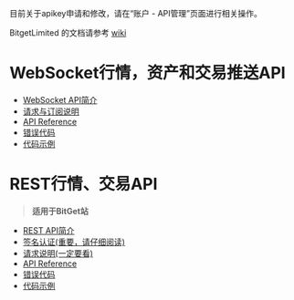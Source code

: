  目前关于apikey申请和修改，请在“账户 - API管理”页面进行相关操作。
 
 BitgetLimited 的文档请参考 [wiki](https://github.com/BitgetLimited/API_DOC/wiki)
 
 # WebSocket行情，资产和交易推送API<br>
 
 * [WebSocket API简介](https://github.com/BitgetLimited/API_DOC/wiki/WS_introduction)
 * [请求与订阅说明](https://github.com/BitgetLimited/API_DOC/wiki/WS_request)
 * [API Reference](https://github.com/BitgetLimited/API_DOC/wiki/WS_api_reference)
 * [错误代码](https://github.com/BitgetLimited/API_DOC/wiki/WS_error_code)
 * [代码示例](https://github.com/BitgetLimited?tab=repositories)

 # REST行情、交易API<br>
 >  **适用于BitGet站**<br>

* [REST API简介](https://github.com/BitgetLimited/API_DOC/wiki/REST_introduction)<br>
* [签名认证(重要，请仔细阅读)](https://github.com/BitgetLimited/API_DOC/wiki/REST_authentication)<br>
* [请求说明(一定要看)](https://github.com/BitgetLimited/API_DOC/wiki/REST_request)<br>
* [API Reference](https://github.com/BitgetLimited/API_DOC/wiki/REST_api_reference)<br>
* [错误代码](https://github.com/BitgetLimited/API_DOC/wiki/REST_error_code)<br>
* [代码示例](https://github.com/BitgetLimited/Exchange_API)<br>
